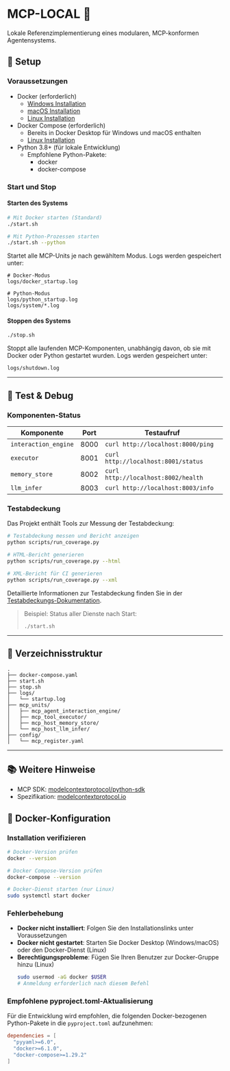 <!-- 
📄 Datei: README.md
🔧 Zweck: Projektdokumentation und Anleitung
👤 Autor: MINT-RESEARCH
📅 Erstellt: 2025-04-13
📘 Typ: Dokumentation
-->
# MCP-LOCAL 🧠

Lokale Referenzimplementierung eines modularen, MCP-konformen Agentensystems.

## 🔧 Setup

### Voraussetzungen
- Docker (erforderlich)
  - [Windows Installation](https://docs.docker.com/desktop/install/windows-install/)
  - [macOS Installation](https://docs.docker.com/desktop/install/mac-install/)
  - [Linux Installation](https://docs.docker.com/engine/install/)
- Docker Compose (erforderlich)
  - Bereits in Docker Desktop für Windows und macOS enthalten
  - [Linux Installation](https://docs.docker.com/compose/install/linux/)
- Python 3.8+ (für lokale Entwicklung)
  - Empfohlene Python-Pakete:
    - docker
    - docker-compose

### Start und Stop

#### Starten des Systems

```bash
# Mit Docker starten (Standard)
./start.sh

# Mit Python-Prozessen starten
./start.sh --python
```

Startet alle MCP-Units je nach gewähltem Modus. Logs werden gespeichert unter:

```
# Docker-Modus
logs/docker_startup.log

# Python-Modus
logs/python_startup.log
logs/system/*.log
```

#### Stoppen des Systems

```bash
./stop.sh
```

Stoppt alle laufenden MCP-Komponenten, unabhängig davon, ob sie mit Docker oder Python gestartet wurden. Logs werden gespeichert unter:

```
logs/shutdown.log
```

---

## 🧪 Test & Debug

### Komponenten-Status

| Komponente         | Port  | Testaufruf                            |
|--------------------|-------|----------------------------------------|
| `interaction_engine` | 8000 | `curl http://localhost:8000/ping`     |
| `executor`           | 8001 | `curl http://localhost:8001/status`   |
| `memory_store`       | 8002 | `curl http://localhost:8002/health`   |
| `llm_infer`          | 8003 | `curl http://localhost:8003/info`     |

### Testabdeckung

Das Projekt enthält Tools zur Messung der Testabdeckung:

```bash
# Testabdeckung messen und Bericht anzeigen
python scripts/run_coverage.py

# HTML-Bericht generieren
python scripts/run_coverage.py --html

# XML-Bericht für CI generieren
python scripts/run_coverage.py --xml
```

Detaillierte Informationen zur Testabdeckung finden Sie in der [Testabdeckungs-Dokumentation](docs/test_coverage_guide.md).

> Beispiel: Status aller Dienste nach Start:
>
> ```
> ./start.sh
> ```

---

## 📁 Verzeichnisstruktur

```text
.
├── docker-compose.yaml
├── start.sh
├── stop.sh
├── logs/
│   └── startup.log
├── mcp_units/
│   ├── mcp_agent_interaction_engine/
│   ├── mcp_tool_executor/
│   ├── mcp_host_memory_store/
│   └── mcp_host_llm_infer/
├── config/
│   └── mcp_register.yaml
```

---

## 📚 Weitere Hinweise

- MCP SDK: [modelcontextprotocol/python-sdk](https://github.com/modelcontextprotocol/python-sdk)
- Spezifikation: [modelcontextprotocol.io](https://modelcontextprotocol.io)

## 🐳 Docker-Konfiguration

### Installation verifizieren
```bash
# Docker-Version prüfen
docker --version

# Docker Compose-Version prüfen
docker-compose --version

# Docker-Dienst starten (nur Linux)
sudo systemctl start docker
```

### Fehlerbehebung
- **Docker nicht installiert**: Folgen Sie den Installationslinks unter Voraussetzungen
- **Docker nicht gestartet**: Starten Sie Docker Desktop (Windows/macOS) oder den Docker-Dienst (Linux)
- **Berechtigungsprobleme**: Fügen Sie Ihren Benutzer zur Docker-Gruppe hinzu (Linux)
  ```bash
  sudo usermod -aG docker $USER
  # Anmeldung erforderlich nach diesem Befehl
  ```

### Empfohlene pyproject.toml-Aktualisierung
Für die Entwicklung wird empfohlen, die folgenden Docker-bezogenen Python-Pakete in die `pyproject.toml` aufzunehmen:
```toml
dependencies = [
  "pyyaml>=6.0",
  "docker>=6.1.0",
  "docker-compose>=1.29.2"
]
```

